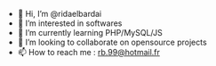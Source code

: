 - 👋 Hi, I’m @ridaelbardai
- 👀 I’m interested in softwares
- 🌱 I’m currently learning PHP/MySQL/JS
- 💞️ I’m looking to collaborate on opensource projects
- 📫 How to reach me : rb.99@hotmail.fr

<!---
ridaelbardai/ridaelbardai is a ✨ special ✨ repository because its `README.md` (this file) appears on your GitHub profile.
You can click the Preview link to take a look at your changes.
--->
